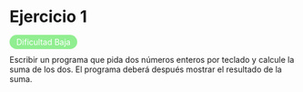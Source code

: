 # Ejercicio 1   
<span style="color: white; background-color: lightgreen; border-radius: 15px; padding: 4px 12px;">Dificultad Baja</span>

Escribir un programa que pida dos números enteros por teclado y calcule la suma de los
dos. El programa deberá después mostrar el resultado de la suma.

